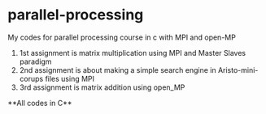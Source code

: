 # parallel-processing
My codes for parallel processing course in c with MPI and open-MP
<ol>
    <li>1st assignment is matrix multiplication using MPI and Master Slaves paradigm</li>
    <li>2nd assignment is about making a simple search engine in Aristo-mini-corups files using MPI</li>
    <li>3rd assignment is matrix addition using open_MP</li>
</ol>
**All codes in C**
